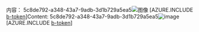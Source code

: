 <span data-ttu-id="fb1e4-101">内容： 5c8de792-a348-43a7-9adb-3d1b729a5ea5![图像](47355143-b9ed-41ba-9c32-adbf157783a2.png)
[AZURE.INCLUDE [b-token](d419f3ee-5a25-43ef-aa61-6c4bc0515383.md)]</span><span class="sxs-lookup"><span data-stu-id="fb1e4-101">Content: 5c8de792-a348-43a7-9adb-3d1b729a5ea5![image](47355143-b9ed-41ba-9c32-adbf157783a2.png)
[AZURE.INCLUDE [b-token](d419f3ee-5a25-43ef-aa61-6c4bc0515383.md)]</span></span>
